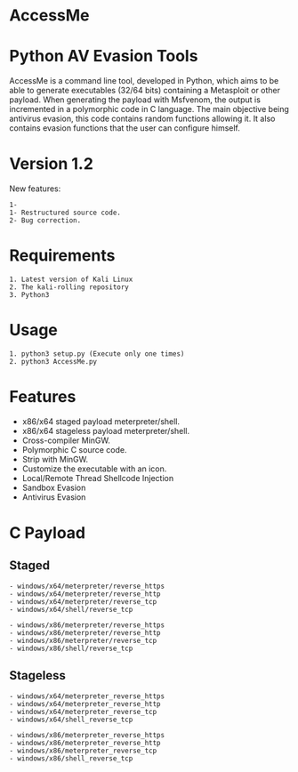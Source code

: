 # AccessMe

# Python AV Evasion Tools

AccessMe is a command line tool, developed in Python, which aims to be able to generate executables (32/64 bits) containing a Metasploit or other payload. 
When generating the payload with Msfvenom, the output is incremented in a polymorphic code in C language. 
The main objective being antivirus evasion, this code contains random functions allowing it. 
It also contains evasion functions that the user can configure himself.

# Version 1.2
New features:
```
1- 
1- Restructured source code.
2- Bug correction.
```

# Requirements
```
1. Latest version of Kali Linux
2. The kali-rolling repository
3. Python3
```

# Usage
```
1. python3 setup.py (Execute only one times)
2. python3 AccessMe.py
```

# Features
- x86/x64 staged payload meterpreter/shell.
- x86/x64 stageless payload meterpreter/shell.
- Cross-compiler MinGW.
- Polymorphic C source code.
- Strip with MinGW.
- Customize the executable with an icon.
- Local/Remote Thread Shellcode Injection
- Sandbox Evasion 
- Antivirus Evasion

# C Payload
## Staged
```
- windows/x64/meterpreter/reverse_https 
- windows/x64/meterpreter/reverse_http
- windows/x64/meterpreter/reverse_tcp
- windows/x64/shell/reverse_tcp

- windows/x86/meterpreter/reverse_https 
- windows/x86/meterpreter/reverse_http
- windows/x86/meterpreter/reverse_tcp
- windows/x86/shell/reverse_tcp
```
## Stageless
```
- windows/x64/meterpreter_reverse_https
- windows/x64/meterpreter_reverse_http
- windows/x64/meterpreter_reverse_tcp 
- windows/x64/shell_reverse_tcp

- windows/x86/meterpreter_reverse_https 
- windows/x86/meterpreter_reverse_http
- windows/x86/meterpreter_reverse_tcp
- windows/x86/shell_reverse_tcp
```
